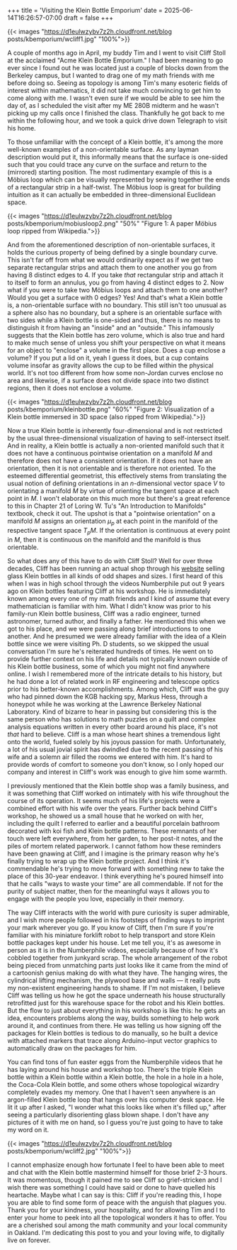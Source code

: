 +++
title = 'Visiting the Klein Bottle Emporium'
date = 2025-06-14T16:26:57-07:00
draft = false
+++

{{< images "https://d1eulwzybv7z2h.cloudfront.net/blog posts/kbemporium/wcliff1.jpg" "100%">}}

A couple of months ago in April, my buddy Tim and I went to visit Cliff Stoll at the acclaimed "Acme Klein Bottle Emporium." I had been meaning to go ever since I found out he was located just a couple of blocks down from the Berkeley campus, but I wanted to drag one of my math friends with me before doing so. Seeing as topology is among Tim's many esoteric fields of interest within mathematics, it did not take much convincing to get him to come along with me. I wasn't even sure if we would be able to see him the day of, as I scheduled the visit after my ME 280B midterm and he wasn't picking up my calls once I finished the class. Thankfully he got back to me within the following hour, and we took a quick drive down Telegraph to visit his home.

To those unfamiliar with the concept of a Klein bottle, it's among the more well-known examples of a non-orientable surface. As any layman description would put it, this informally means that the surface is one-sided such that you could trace any curve on the surface and return to the (mirrored) starting position. The most rudimentary example of this is a Möbius loop which can be visually represented by sewing together the ends of a rectangular strip in a half-twist. The Möbius loop is great for building intuition as it can actually be embedded in three-dimensional Euclidean space. 

{{< images "https://d1eulwzybv7z2h.cloudfront.net/blog posts/kbemporium/mobiusloop2.png" "50%" "Figure 1: A paper Möbius loop ripped from Wikipedia.">}}

And from the aforementioned description of non-orientable surfaces, it holds the curious property of being defined by a single boundary curve. This isn't far off from what we would ordinarily expect as if we get two separate rectangular strips and attach them to one another you go from having 8 distinct edges to 4. If you take *that* rectangular strip and attach it to itself to form an annulus, you go from having 4 distinct edges to 2. Now what if you were to take two Möbius loops and attach them to one another? Would you get a surface with 0 edges? Yes! And that's what a Klein bottle is, a non-orientable surface with no boundary. This still isn't too unusual as a sphere also has no boundary, but a sphere is an orientable surface with two sides while a Klein bottle is one-sided and thus, there is no means to distinguish it from having an "inside" and an "outside." This infamously suggests that the Klein bottle has zero volume, which is also true and hard to make much sense of unless you shift your perspective on what it means for an object to "enclose" a volume in the first place. Does a cup enclose a volume? If you put a lid on it, yeah I guess it does, but a cup contains volume insofar as gravity allows the cup to be filled within the physical world. It's not too different from how some non-Jordan curves enclose no area and likewise, if a surface does not divide space into two distinct regions, then it does not enclose a volume.

{{< images "https://d1eulwzybv7z2h.cloudfront.net/blog posts/kbemporium/kleinbottle.png" "60%" "Figure 2: Visualization of a Klein bottle immersed in 3D space (also ripped from Wikipedia).">}}

Now a true Klein bottle is inherently four-dimensional and is not restricted by the usual three-dimensional visualization of having to self-intersect itself. And in reality, a Klein bottle is actually a non-oriented manifold such that it does not have a continuous pointwise orientation on a manifold $M$ and therefore does not have a consistent orientation. If it does not have an orientation, then it is not orientable and is therefore not oriented. To the esteemed differential geometrist, this effectively stems from translating the usual notion of defining orientations in an *n*-dimensional vector space $V$ to orientating a manifold $M$ by virtue of orienting the tangent space at each point in $M.$ I won't elaborate on this much more but there's a great reference to this in Chapter 21 of Loring W. Tu's "An Introduction to Manifolds" textbook, check it out. The upshot is that a "pointwise orientation" on a manifold $M$ assigns an orientation $\mu_p$ at each point in the manifold of the respective tangent space $T_pM.$ If the orientation is continuous at every point in $M$, then it is continuous on the manifold and the manifold is thus orientable. 

So what does any of this have to do with Cliff Stoll? Well for over three decades, Cliff has been running an actual shop through his [website](https://www.kleinbottle.com/) selling glass Klein bottles in all kinds of odd shapes and sizes. I first heard of this when I was in high school through the videos Numberphile put out 9 years ago on Klein bottles featuring Cliff at his workshop. He is immediately known among every one of my math friends and I kind of assume that every mathematician is familiar with him. What I didn't know was prior to his family-run Klein bottle business, Cliff was a radio engineer, turned astronomer, turned author, and finally a father. He mentioned this when we got to his place, and we were passing along brief introductions to one another. And he presumed we were already familiar with the idea of a Klein bottle since we were visiting Ph. D students, so we skipped the usual conversation I'm sure he's reiterated hundreds of times. He went on to provide further context on his life and details not typically known outside of his Klein bottle business, some of which you might not find anywhere online. I wish I remembered more of the intricate details to his history, but he had done a lot of related work in RF engineering and telescope optics prior to his better-known accomplishments. Among which, Cliff was the guy who had pinned down the KGB hacking spy, Markus Hess, through a honeypot while he was working at the Lawrence Berkeley National Laboratory. Kind of bizarre to hear in passing but considering this is the same person who has solutions to math puzzles on a quilt and complex analysis equations written in every other board around his place, it's not *that* hard to believe. Cliff is a man whose heart shines a tremendous light onto the world, fueled solely by his joyous passion for math. Unfortunately, a lot of his usual jovial spirit has dwindled due to the recent passing of his wife and a solemn air filled the rooms we entered with him. It's hard to provide words of comfort to someone you don't know, so I only hoped our company and interest in Cliff's work was enough to give him some warmth.

I previously mentioned that the Klein bottle shop was a family business, and it was something that Cliff worked on intimately with his wife throughout the course of its operation. It seems much of his life's projects were a combined effort with his wife over the years. Further back behind Cliff's workshop, he showed us a small house that he worked on with her, including the quilt I referred to earlier and a beautiful porcelain bathroom decorated with koi fish and Klein bottle patterns. These remnants of her touch were left everywhere, from her garden, to her post-it notes, and the piles of mortem related paperwork. I cannot fathom how these reminders have been gnawing at Cliff, and I imagine is the primary reason why he's finally trying to wrap up the Klein bottle project. And I think it's commendable he's trying to move forward with something new to take the place of this 30-year endeavor. I think everything he's poured himself into that he calls "ways to waste your time" are all commendable. If not for the purity of subject matter, then for the meaningful ways it allows you to engage with the people you love, especially in their memory. 

The way Cliff interacts with the world with pure curiosity is super admirable, and I wish more people followed in his footsteps of finding ways to imprint your mark wherever you go. If you know of Cliff, then I'm sure if you're familiar with his miniature forklift robot to help transport and store Klein bottle packages kept under his house. Let me tell you, it's as awesome in person as it is in the Numberphile videos, especially because of how it's cobbled together from junkyard scrap. The whole arrangement of the robot being pieced from unmatching parts just looks like it came from the mind of a cartoonish genius making do with what they have. The hanging wires, the cylindrical lifting mechanism, the plywood base and walls — it really puts my non-existent engineering hands to shame. If I'm not mistaken, I believe Cliff was telling us how he got the space underneath his house structurally retrofitted just for this warehouse space for the robot and his Klein bottles. But the flow to just about everything in his workshop is like this: he gets an idea, encounters problems along the way, builds something to help work around it, and continues from there. He was telling us how signing off the packages for Klein bottles is tedious to do manually, so he built a device with attached markers that trace along Arduino-input vector graphics to automatically draw on the packages for him.

You can find tons of fun easter eggs from the Numberphile videos that he has laying around his house and workshop too. There's the triple Klein bottle within a Klein bottle within a Klein bottle, the hole in a hole in a hole, the Coca-Cola Klein bottle, and some others whose topological wizardry completely evades my memory. One that I haven't seen anywhere is an argon-filled Klein bottle loop that hangs over his computer desk space. He lit it up after I asked, "I wonder what this looks like when it's filled up," after seeing a particularly disorienting glass blown shape. I don't have any pictures of it with me on hand, so I guess you're just going to have to take my word on it.

{{< images "https://d1eulwzybv7z2h.cloudfront.net/blog posts/kbemporium/wcliff2.jpg" "100%">}}

I cannot emphasize enough how fortunate I feel to have been able to meet and chat with the Klein bottle mastermind himself for those brief 2-3 hours. It was momentous, though it pained me to see Cliff so grief-stricken and I wish there was something I could have said or done to have quelled his heartache. Maybe what I can say is this: Cliff if you're reading this, I hope you are able to find some form of peace with the anguish that plagues you. Thank you for your kindness, your hospitality, and for allowing Tim and I to enter your home to peek into all the topological wonders it has to offer. You are a cherished soul among the math community and your local community in Oakland. I'm dedicating this post to you and your loving wife, to digitally live on forever. 